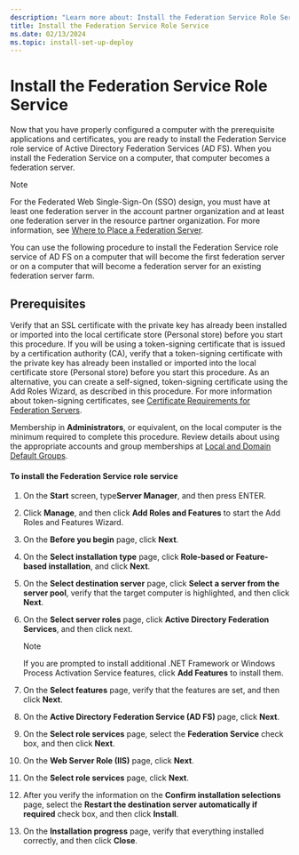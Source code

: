 ```yaml
---
description: "Learn more about: Install the Federation Service Role Service"
title: Install the Federation Service Role Service
ms.date: 02/13/2024
ms.topic: install-set-up-deploy
---
```


# Install the Federation Service Role Service

Now that you have properly configured a computer with the prerequisite applications and certificates, you are ready to install the Federation Service role service of Active Directory Federation Services (AD FS). When you install the Federation Service on a computer, that computer becomes a federation server.

> [!NOTE]
> For the Federated Web Single-Sign-On (SSO) design, you must have at least one federation server in the account partner organization and at least one federation server in the resource partner organization. For more information, see [Where to Place a Federation Server](/previous-versions/windows/it-pro/windows-server-2012-R2-and-2012/dd807127(v=ws.11)).

You can use the following procedure to install the Federation Service role service of AD FS on a computer that will become the first federation server or on a computer that will become a federation server for an existing federation server farm.

## Prerequisites
Verify that an SSL certificate with the private key has already been installed or imported into the local certificate store (Personal store) before you start this procedure. If you will be using a token-signing certificate that is issued by a certification authority (CA), verify that a token-signing certificate with the private key has already been installed or imported into the local certificate store (Personal store) before you start this procedure. As an alternative, you can create a self-signed, token-signing certificate using the Add Roles Wizard, as described in this procedure. For more information about token-signing certificates, see [Certificate Requirements for Federation Servers](../design/certificate-requirements-for-federation-servers.md).

Membership in **Administrators**, or equivalent, on the local computer is the minimum required to complete this procedure. Review details about using the appropriate accounts and group memberships at [Local and Domain Default Groups](/previous-versions/orphan-topics/ws.10/dd728026(v=ws.10)).

#### To install the Federation Service role service

1. On the **Start** screen, type**Server Manager**, and then press ENTER.

2. Click **Manage**, and then click **Add Roles and Features** to start the Add Roles and Features Wizard.

3. On the **Before you begin** page, click **Next**.

4. On the **Select installation type** page, click **Role-based or Feature-based installation**, and click **Next**.

5. On the **Select destination server** page, click **Select a server from the server pool**, verify that the target computer is highlighted, and then click **Next**.

6. On the **Select server roles** page, click **Active Directory Federation Services**, and then click next.

    > [!NOTE]
    > If you are prompted to install additional .NET Framework or Windows Process Activation Service features, click **Add Features** to install them.

7. On the **Select features** page, verify that the features are set, and then click **Next**.

8. On the **Active Directory Federation Service (AD FS)** page, click **Next**.

9. On the **Select role services** page, select the **Federation Service** check box, and then click **Next**.

10. On the **Web Server Role (IIS)** page, click **Next**.

11. On the **Select role services** page, click **Next**.

12. After you verify the information on the **Confirm installation selections** page, select the **Restart the destination server automatically if required** check box, and then click **Install**.

13. On the **Installation progress** page, verify that everything installed correctly, and then click **Close**.

